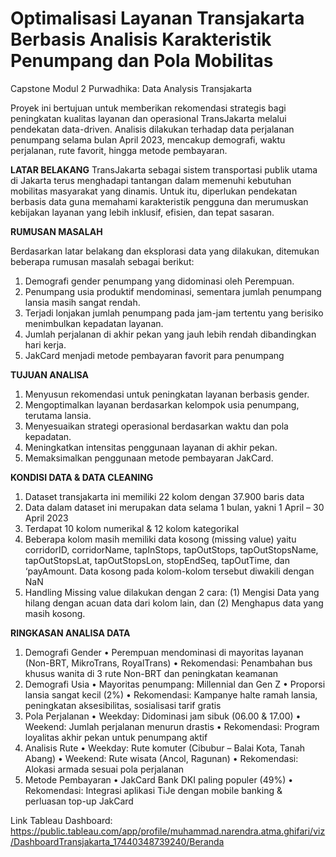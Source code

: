 # Optimalisasi Layanan Transjakarta Berbasis Analisis Karakteristik Penumpang dan Pola Mobilitas
Capstone Modul 2 Purwadhika: Data Analysis Transjakarta

Proyek ini bertujuan untuk memberikan rekomendasi strategis bagi peningkatan kualitas layanan dan operasional TransJakarta melalui pendekatan data-driven. Analisis dilakukan terhadap data perjalanan penumpang selama bulan April 2023, mencakup demografi, waktu perjalanan, rute favorit, hingga metode pembayaran.

**LATAR BELAKANG**
TransJakarta sebagai sistem transportasi publik utama di Jakarta terus menghadapi tantangan dalam memenuhi kebutuhan mobilitas masyarakat yang dinamis. Untuk itu, diperlukan pendekatan berbasis data guna memahami karakteristik pengguna dan merumuskan kebijakan layanan yang lebih inklusif, efisien, dan tepat sasaran.

**RUMUSAN MASALAH**

Berdasarkan latar belakang dan eksplorasi data yang dilakukan, ditemukan beberapa rumusan masalah sebagai berikut:
1. Demografi gender penumpang yang didominasi oleh Perempuan.
2. Penumpang usia produktif mendominasi, sementara jumlah penumpang lansia masih sangat rendah.
3. Terjadi lonjakan jumlah penumpang pada jam-jam tertentu yang berisiko menimbulkan kepadatan layanan.
4. Jumlah perjalanan di akhir pekan yang jauh lebih rendah dibandingkan hari kerja.
5. JakCard menjadi metode pembayaran favorit para penumpang

**TUJUAN ANALISA**
1. Menyusun rekomendasi untuk peningkatan layanan berbasis gender.
2. Mengoptimalkan layanan berdasarkan kelompok usia penumpang, terutama lansia.
3. Menyesuaikan strategi operasional berdasarkan waktu dan pola kepadatan.
4. Meningkatkan intensitas penggunaan layanan di akhir pekan.
5. Memaksimalkan penggunaan metode pembayaran JakCard.

**KONDISI DATA & DATA CLEANING**
1. Dataset transjakarta ini memiliki 22 kolom dengan 37.900 baris data
2. Data dalam dataset ini merupakan data selama 1 bulan, yakni 1 April –  30 April 2023 
3. Terdapat 10 kolom numerikal & 12 kolom kategorikal
4. Beberapa kolom masih memiliki data kosong (missing value) yaitu corridorID, corridorName, tapInStops, tapOutStops, tapOutStopsName, tapOutStopsLat, tapOutStopsLon, stopEndSeq, tapOutTime, dan ‘payAmount. Data kosong pada kolom-kolom tersebut diwakili dengan NaN
5. Handling Missing value dilakukan dengan 2 cara: (1) Mengisi Data yang hilang dengan acuan data dari kolom lain, dan (2) Menghapus data yang masih kosong.

**RINGKASAN ANALISA DATA**
1. Demografi Gender
•	Perempuan mendominasi di mayoritas layanan (Non-BRT, MikroTrans, RoyalTrans)
•	Rekomendasi: Penambahan bus khusus wanita di 3 rute Non-BRT dan peningkatan keamanan
3. Demografi Usia
•	Mayoritas penumpang: Millennial dan Gen Z
•	Proporsi lansia sangat kecil (2%)
•	Rekomendasi: Kampanye halte ramah lansia, peningkatan aksesibilitas, sosialisasi tarif gratis
4. Pola Perjalanan
•	Weekday: Didominasi jam sibuk (06.00 & 17.00)
•	Weekend: Jumlah perjalanan menurun drastis
•	Rekomendasi: Program loyalitas akhir pekan untuk penumpang aktif
5. Analisis Rute
•	Weekday: Rute komuter (Cibubur – Balai Kota, Tanah Abang)
•	Weekend: Rute wisata (Ancol, Ragunan)
•	Rekomendasi: Alokasi armada sesuai pola perjalanan
6. Metode Pembayaran
•	JakCard Bank DKI paling populer (49%)
•	Rekomendasi: Integrasi aplikasi TiJe dengan mobile banking & perluasan top-up JakCard


Link Tableau Dashboard: https://public.tableau.com/app/profile/muhammad.narendra.atma.ghifari/viz/DashboardTransjakarta_17440348739240/Beranda
